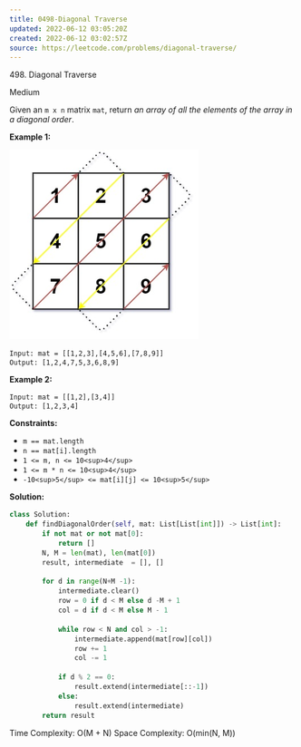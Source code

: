 ```yaml
---
title: 0498-Diagonal Traverse
updated: 2022-06-12 03:05:20Z
created: 2022-06-12 03:02:57Z
source: https://leetcode.com/problems/diagonal-traverse/
---
```


498\. Diagonal Traverse

Medium

Given an `m x n` matrix `mat`, return *an array of all the elements of the array in a diagonal order*.

**Example 1:**

![](../_resources/diag1-grid_00d606457d8c46eca784ed0f5bf28ede.jpg)

```
Input: mat = [[1,2,3],[4,5,6],[7,8,9]]
Output: [1,2,4,7,5,3,6,8,9]

```

**Example 2:**

```
Input: mat = [[1,2],[3,4]]
Output: [1,2,3,4]

```

**Constraints:**

- `m == mat.length`
- `n == mat[i].length`
- `1 <= m, n <= 10<sup>4</sup>`
- `1 <= m * n <= 10<sup>4</sup>`
- `-10<sup>5</sup> <= mat[i][j] <= 10<sup>5</sup>`

**Solution:**

```python
class Solution:
    def findDiagonalOrder(self, mat: List[List[int]]) -> List[int]:
        if not mat or not mat[0]:
            return []
        N, M = len(mat), len(mat[0])
        result, intermediate  = [], []
        
        for d in range(N+M -1):
            intermediate.clear()
            row = 0 if d < M else d -M + 1
            col = d if d < M else M - 1
            
            while row < N and col > -1:
                intermediate.append(mat[row][col])
                row += 1
                col -= 1
                
            if d % 2 == 0:
                result.extend(intermediate[::-1])
            else:
                result.extend(intermediate)
        return result
```

Time Complexity: O(M + N)
Space Complexity: O(min(N, M))